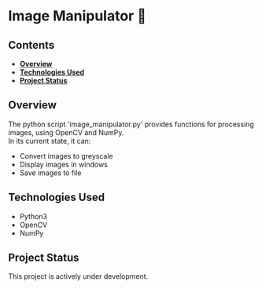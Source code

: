 # Image Manipulator 🌄

## Contents
- **[Overview](#overview)**
- **[Technologies Used](#technologies-used)**
- **[Project Status](#project-status)**

## Overview
The python script 'image_manipulator.py' provides functions for processing images, using OpenCV and NumPy.  
In its current state, it can:
  - Convert images to greyscale
  - Display images in windows
  - Save images to file

## Technologies Used
- Python3
- OpenCV
- NumPy

## Project Status
This project is actively under development.

<!-- 

- **[Purpose of Project](#purpose-of-project)**
- **[Using the Project Yourself](#using-the-project-yourself)**
- **[How the Project Works](#how-the-project-works)**

- **[Room for Improvement](#room-for-improvement)**



## Purpose of Project

The project was created alongside my studies of Year 1 Computer Science.

This project demonstrates my continued learning of programming principles, including:
- MongoDB Atlas
- Java Concurrency
- File I/O
- Exception Handling
- JUnit testing
- Responsibility-driven design
- Cohesion & Coupling
- Maintainability

## Using the Project Yourself

###### _Paste the following commands into your terminal._

1. Clone the repository to your local machine:
```
git clone https://github.com/harirathod/cinema-booking-application.git
```

2. Start the application with the following command:
```py
java -jar cinema-booking-application/out/artifacts/cinema_jar/cinema.jar
```
> **Note:** Please make sure you have the JDK (Java Development Kit) installed.

And you're done! You can now try out the cinema booking application via the terminal!

## How the Project Works

(As of now), the main method of class **com.cinema.cinema.SetUpDatabase** creates some Screens and writes them to a file "screens.ser".

When the main method of class **com.cinema.cinema.Main** is run to start the cinema booking application, and the Screens in "screens.ser" are loaded into the application.

Any tickets booked by the user are written to "tickets.ser", so are stored persistently. These tickets can be viewed with the 'basket' command. 

## Room for Improvement

Currently integrating the system with MongoDB Atlas. 
--> 
